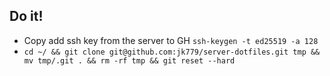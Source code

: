 ## Do it!

* Copy add ssh key from the server to GH `ssh-keygen -t ed25519 -a 128`
* `cd ~/ && git clone git@github.com:jk779/server-dotfiles.git tmp && mv tmp/.git . && rm -rf tmp && git reset --hard`

